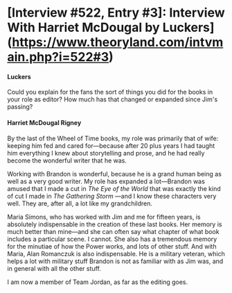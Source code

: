 # [Interview #522, Entry #3]: Interview With Harriet McDougal by Luckers](https://www.theoryland.com/intvmain.php?i=522#3)

#### Luckers

Could you explain for the fans the sort of things you did for the books in your role as editor? How much has that changed or expanded since Jim's passing?

#### Harriet McDougal Rigney

By the last of the Wheel of Time books, my role was primarily that of wife: keeping him fed and cared for—because after 20 plus years I had taught him everything I knew about storytelling and prose, and he had really become the wonderful writer that he was.

Working with Brandon is wonderful, because he is a grand human being as well as a very good writer. My role has expanded a lot—Brandon was amused that I made a cut in
*The Eye of the World*
that was exactly the kind of cut I made in
*The Gathering Storm*
—and I know these characters very well. They are, after all, a lot like my grandchildren.

Maria Simons, who has worked with Jim and me for fifteen years, is absolutely indispensable in the creation of these last books. Her memory is much better than mine—and she can often say what chapter of what book includes a particular scene. I cannot. She also has a tremendous memory for the minutiae of how the Power works, and lots of other stuff. And with Maria, Alan Romanczuk is also indispensable. He is a military veteran, which helps a lot with military stuff Brandon is not as familiar with as Jim was, and in general with all the other stuff.

I am now a member of Team Jordan, as far as the editing goes.

